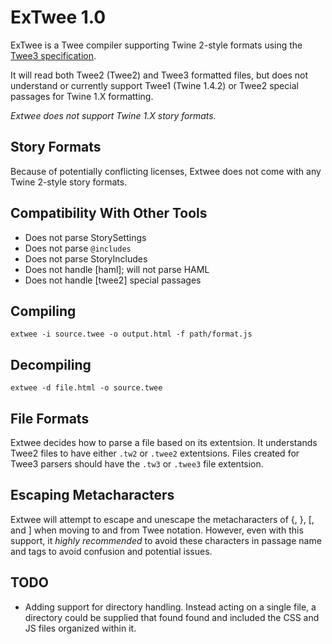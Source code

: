 # ExTwee 1.0

ExTwee is a Twee compiler supporting Twine 2-style formats using the [Twee3 specification](https://github.com/iftechfoundation/twine-specs/blob/master/twee-3-specification.md).

It will read both Twee2 (Twee2) and Twee3 formatted files, but does not understand or currently support Twee1 (Twine 1.4.2) or Twee2 special passages for Twine 1.X formatting.

*Extwee does not support Twine 1.X story formats.*

## Story Formats

Because of potentially conflicting licenses, Extwee does not come with any Twine 2-style story formats.

## Compatibility With Other Tools

* Does not parse StorySettings
* Does not parse ```@includes```
* Does not parse StoryIncludes
* Does not handle [haml]; will not parse HAML
* Does not handle [twee2] special passages

## Compiling

```extwee -i source.twee -o output.html -f path/format.js```

## Decompiling

```extwee -d file.html -o source.twee ```

## File Formats

Extwee decides how to parse a file based on its extentsion. It understands Twee2 files to have either ```.tw2``` or ```.twee2``` extentsions. Files created for Twee3 parsers should have the ```.tw3``` or ```.twee3``` file extentsion.

## Escaping Metacharacters

Extwee will attempt to escape and unescape the metacharacters of {, }, [, and ] when moving to and from Twee notation. However, even with this support, it *highly recommended* to avoid these characters in passage name and tags to avoid confusion and potential issues.

## TODO

* Adding support for directory handling. Instead acting on a single file, a directory could be supplied that found found and included the CSS and JS files organized within it.


